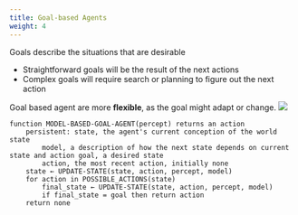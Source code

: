 ```yaml
---
title: Goal-based Agents
weight: 4
---
```


Goals describe the situations that are desirable
- Straightforward goals will be the result of the next actions
- Complex goals will require search or planning to figure out the next action

Goal based agent are more **flexible**, as the goal might adapt or change.
![](../attachments/cleanshot-2025-09-13-at-1302582x.png)
```
function MODEL-BASED-GOAL-AGENT(percept) returns an action
	persistent: state, the agent's current conception of the world state
		model, a description of how the next state depends on current state and action goal, a desired state
		action, the most recent action, initially none
	state ← UPDATE-STATE(state, action, percept, model)
	for action in POSSIBLE_ACTIONS(state)
		final_state ← UPDATE-STATE(state, action, percept, model)
		if final_state = goal then return action
	return none
```
